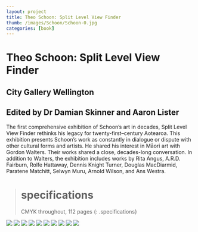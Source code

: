 ```yaml
---
layout: project
title: Theo Schoon: Split Level View Finder
thumb: /images/Schoon/Schoon-0.jpg
categories: [book]
---
```


# Theo Schoon: Split Level View Finder

## City Gallery Wellington

## Edited by Dr Damian Skinner and Aaron Lister

The first comprehensive exhibition of Schoon’s art in decades, Split Level View Finder rethinks his legacy for twenty-first–century Aotearoa. This exhibition presents Schoon’s work as constantly in dialogue or dispute with other cultural forms and artists. He shared his interest in Māori art with Gordon Walters. Their works shared a close, decades-long conversation. In addition to Walters, the exhibition includes works by Rita Angus, A.R.D. Fairburn, Rolfe Hattaway, Dennis Knight Turner, Douglas MacDiarmid, Paratene Matchitt, Selwyn Muru, Arnold Wilson, and Ans Westra.

> # specifications
> CMYK throughout, 112 pages
{: .specifications}

![](/images/Schoon/Schoon-1.jpg)
![](/images/Schoon/Schoon-2.jpg)
![](/images/Schoon/Schoon-3.jpg)
![](/images/Schoon/Schoon-4.jpg)
![](/images/Schoon/Schoon-5.jpg)
![](/images/Schoon/Schoon-6.jpg)
![](/images/Schoon/Schoon-7.jpg)
![](/images/Schoon/Schoon-8.jpg)
![](/images/Schoon/Schoon-9.jpg)
![](/images/Schoon/Schoon-10.jpg)



